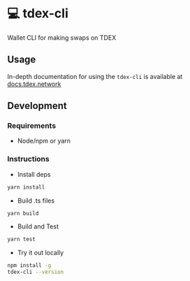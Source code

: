 # 💻 tdex-cli
Wallet CLI for making swaps on TDEX

## Usage

In-depth documentation for using the `tdex-cli` is available at [docs.tdex.network](https://docs.tdex.network/tdex-cli.html)

## Development

### Requirements

* Node/npm or yarn

### Instructions

* Install deps

```sh
yarn install
```

* Build .ts files

```sh
yarn build
```

* Build and Test

```sh
yarn test
``` 

* Try it out locally

```sh
npm install -g 
tdex-cli --version
```













